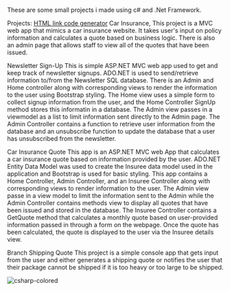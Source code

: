 These are some small projects i made using c# and .Net Framework.

Projects: 
<a href="../html-link.html#generator">HTML link code generator</a>
  Car Insurance, This project is a MVC web app that mimics a car insurance website. It takes user's input on policy information and calculates a quote based on business logic. There is also an admin page that allows staff to view all of the quotes that have been issued.
  
  Newsletter Sign-Up
This is simple ASP.NET MVC web app used to get and keep track of newsletter signups. ADO.NET is used to send/retrieve information to/from the Newsletter SQL database. There is an Admin and Home controller along with corresponding views to render the information to the user using Bootstrap styling. The Home view uses a simple form to collect signup information from the user, and the Home Controller SignUp method stores this informatin in a database. The Admin view passes in a viewmodel as a list to limit information sent directly to the Admin page. The Admin Controller contains a function to retrieve user information from the database and an unsubscribe function to update the database that a user has unsubscribed from the newsletter.

Car Insurance Quote
This app is an ASP.NET MVC web App that calculates a car insurance quote based on information provided by the user. ADO.NET Entity Data Model was used to create the Insuree data model used in the application and Bootstrap is used for basic styling. This app contains a Home Controller, Admin Controller, and an Insuree Controller along with corresponding views to render information to the user. The Admin view passe in a view model to limit the information sent to the Admin while the Admin Controller contains methods view to display all quotes that have been issued and stored in the database. The Insuree Controller contains a GetQuote method that calculates a monthly quote based on user-provided information passed in through a form on the webpage. Once the quote has been calculated, the quote is displayed to the user via the Insuree details view.

  Branch Shipping Quote
This project is a simple console app that gets input from the user and either generates a shipping quote or notifies the user that their package cannot be shipped if it is too heavy or too large to be shipped.

![csharp-colored](https://user-images.githubusercontent.com/118482231/211764307-9ea9802d-c1fa-48a5-9b0d-42ec704eb85c.svg)
